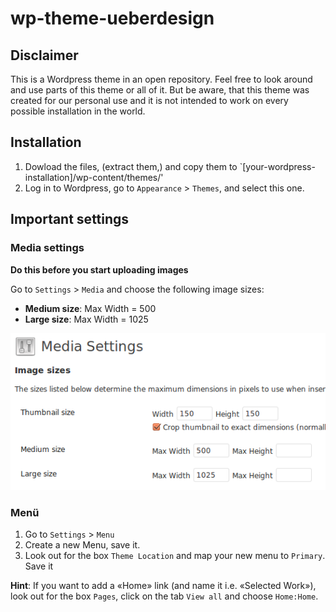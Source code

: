 # wp-theme-ueberdesign

## Disclaimer

This is a Wordpress theme in an open repository. Feel free to look around and use parts of this theme or all of it. But be aware, that this theme was created for our personal use and it is not intended to work on every possible installation in the world.

## Installation

1. Dowload the files, (extract them,) and copy them to `[your-wordpress-installation]/wp-content/themes/'
2. Log in to Wordpress, go to `Appearance` > `Themes`, and select this one.

## Important settings

### Media settings

**Do this before you start uploading images**

Go to `Settings` > `Media` and choose the following image sizes:

* **Medium size**: Max Width = 500
* **Large size**: Max Width = 1025

<img src="img/readme_media_settings.png" />

### Menü

1. Go to `Settings` > `Menu`
2. Create a new Menu, save it.
3. Look out for the box `Theme Location` and map your new menu to `Primary`. Save it

**Hint**:
If you want to add a «Home» link (and name it i.e. «Selected Work»), look out for the box `Pages`, click on the tab `View all` and choose `Home:Home`.
